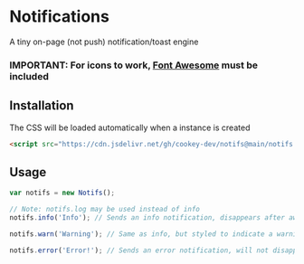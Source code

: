 # Notifications

A tiny on-page (not push) notification/toast engine

### IMPORTANT: For icons to work, [Font Awesome](https://fontawesome.com/) must be included

## Installation
The CSS will be loaded automatically when a instance is created
```html
<script src="https://cdn.jsdelivr.net/gh/cookey-dev/notifs@main/notifs.js"></script>
```
## Usage
```javascript
var notifs = new Notifs();

// Note: notifs.log may be used instead of info
notifs.info('Info'); // Sends an info notification, disappears after awhile

notifs.warn('Warning'); // Same as info, but styled to indicate a warning

notifs.error('Error!'); // Sends an error notification, will not disappear unless manually dismissed
```